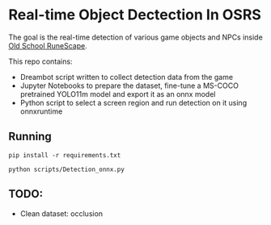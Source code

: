 # Real-time Object Dectection In OSRS

The goal is the real-time detection of various game objects and NPCs inside [Old School RuneScape](https://www.oldschool.runescape.com/).

This repo contains:
  - Dreambot script written to collect detection data from the game
  - Jupyter Notebooks to prepare the dataset, fine-tune a MS-COCO pretrained YOLO11m model and export it as an onnx model
  - Python script to select a screen region and run detection on it using onnxruntime


## Running


```
pip install -r requirements.txt

```

```
python scripts/Detection_onnx.py
```


## TODO:    
 - Clean dataset: occlusion 



